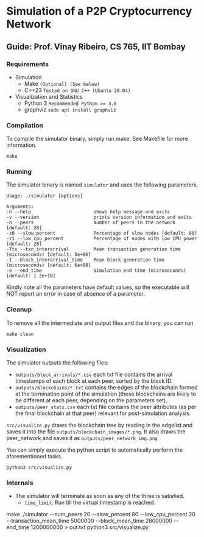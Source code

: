 # Simulation of a P2P Cryptocurrency Network

## Guide: Prof. Vinay Ribeiro, CS 765, IIT Bombay 

### Requirements
- Simulation
    - Make `(Optional) (See below)`
    - C++23 `Tested on GNU C++ (Ubuntu 20.04)`
- Visualization and Statistics
    - Python 3 `Recommended Python >= 3.6`
    - graphviz `sudo apt install graphviz`

### Compilation
To compile the simulator binary, simply run make. See Makefile for more information.
```
make
```

### Running
The simulator binary is named `simulator` and uses the following parameters.
```
Usage: ./simulator [options] 

Arguments:
-h --help                       shows help message and exits
-v --version                    prints version information and exits
-n --peers                      Number of peers in the network [default: 20]
-z0 --slow_percent              Percentage of slow nodes [default: 80]
-z1 --low_cpu_percent           Percentage of nodes with low CPU power [default: 20]
-Ttx --txn_interarrival         Mean transaction generation time (microseconds) [default: 5e+06]
-I --block_interarrival_time    Mean block generation time (microseconds) [default: 6e+08]
-e --end_time                   Simulation end time (microseconds) [default: 1.2e+10]

```
Kindly note all the parameters have default values, so the executable will NOT report an error in case of absence of a parameter.

### Cleanup
To remove all the intermediate and output files and the binary, you can run
```
make clean
```

### Visualization
The simulator outputs the following files:
- `outputs/block_arrivals/*.csv` each txt file contains the arrival timestamps of each block at each peer, sorted by the block ID.
- `outputs/blockchains/*.txt` contains the edges of the blockchain formed at the termination point of the simulation (these blockchains are likely to be different at each peer, depending on the parameters set).
- `outputs/peer_stats.csv` each txt file contains the peer attributes (as per the final blockchain at that peer) relevant for post-simulation analysis.

`src/visualize.py` draws the blockchain tree by reading in the edgelist and saves it into the file `outputs/blockchain_images/*.png`. It also draws the peer_network and saves it as `outputs/peer_network_img.png`


You can simply execute the python script to automatically perform the aforementioned tasks.
```
python3 src/visualize.py
```

### Internals
- The simulator will terminate as soon as any of the three is satisfied.
    - `time_limit`: Run till the virtual timestamp is reached.



make
./simulator --num_peers 20 --slow_percent 80 --low_cpu_percent 20 --transaction_mean_time 5000000 --block_mean_time 28000000 --end_time 1200000000 > out.txt
python3 src/visualize.py
